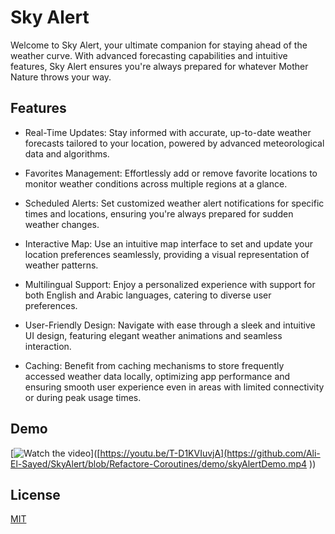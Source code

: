 
# Sky Alert

Welcome to Sky Alert, your ultimate companion for staying ahead of the weather curve. With advanced forecasting capabilities and intuitive features, Sky Alert ensures you're always prepared for whatever Mother Nature throws your way.

## Features
- Real-Time Updates: Stay informed with accurate, up-to-date weather forecasts tailored to your location, powered by advanced meteorological data and algorithms.
- Favorites Management: Effortlessly add or remove favorite locations to monitor weather conditions across multiple regions at a glance.

- Scheduled Alerts: Set customized weather alert notifications for specific times and locations, ensuring you're always prepared for sudden weather changes.
- Interactive Map: Use an intuitive map interface to set and update your location preferences seamlessly, providing a visual representation of weather patterns.
- Multilingual Support: Enjoy a personalized experience with support for both English and Arabic languages, catering to diverse user preferences.
- User-Friendly Design: Navigate with ease through a sleek and intuitive UI design, featuring elegant weather animations and seamless interaction.
- Caching: Benefit from caching mechanisms to store frequently accessed weather data locally, optimizing app performance and ensuring smooth user experience even in areas with limited connectivity or during peak usage times.

## Demo
[![Watch the video](https://img.youtube.com/vi/T-D1KVIuvjA/maxresdefault.jpg)]([https://youtu.be/T-D1KVIuvjA](https://github.com/Ali-El-Sayed/SkyAlert/blob/Refactore-Coroutines/demo/skyAlertDemo.mp4
))


## License

[MIT](https://choosealicense.com/licenses/mit/)


